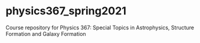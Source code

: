 # physics367_spring2021
Course repository for Physics 367: Special Topics in Astrophysics, Structure Formation and Galaxy Formation

